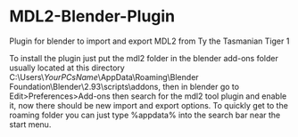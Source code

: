 # MDL2-Blender-Plugin
Plugin for blender to import and export MDL2 from Ty the Tasmanian Tiger 1

To install the plugin just put the mdl2 folder in the blender add-ons folder usually located at this directory C:\Users\\*YourPCsName*\AppData\Roaming\Blender Foundation\Blender\2.93\scripts\addons, then in blender go to Edit>Preferences>Add-ons then search for the mdl2 tool plugin and enable it, now there should be new import and export options. To quickly get to the roaming folder you can just type %appdata% into the search bar near the start menu.
